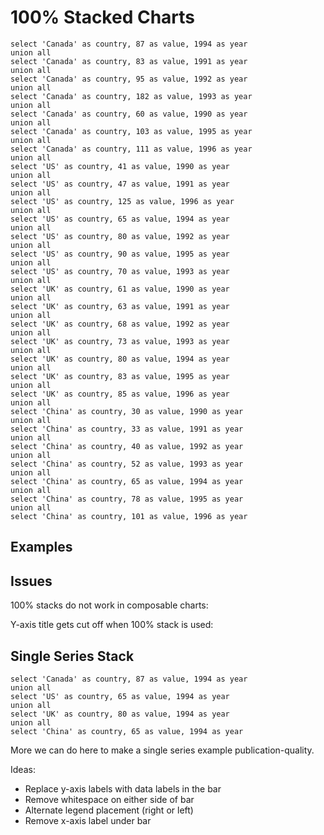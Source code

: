 # 100% Stacked Charts

```simpler_bar_unordered
select 'Canada' as country, 87 as value, 1994 as year
union all
select 'Canada' as country, 83 as value, 1991 as year
union all
select 'Canada' as country, 95 as value, 1992 as year
union all
select 'Canada' as country, 182 as value, 1993 as year
union all
select 'Canada' as country, 60 as value, 1990 as year
union all
select 'Canada' as country, 103 as value, 1995 as year
union all
select 'Canada' as country, 111 as value, 1996 as year
union all
select 'US' as country, 41 as value, 1990 as year
union all
select 'US' as country, 47 as value, 1991 as year
union all
select 'US' as country, 125 as value, 1996 as year
union all
select 'US' as country, 65 as value, 1994 as year
union all
select 'US' as country, 80 as value, 1992 as year
union all
select 'US' as country, 90 as value, 1995 as year
union all
select 'US' as country, 70 as value, 1993 as year
union all
select 'UK' as country, 61 as value, 1990 as year
union all
select 'UK' as country, 63 as value, 1991 as year
union all
select 'UK' as country, 68 as value, 1992 as year
union all
select 'UK' as country, 73 as value, 1993 as year
union all
select 'UK' as country, 80 as value, 1994 as year
union all
select 'UK' as country, 83 as value, 1995 as year
union all
select 'UK' as country, 85 as value, 1996 as year
union all
select 'China' as country, 30 as value, 1990 as year
union all
select 'China' as country, 33 as value, 1991 as year
union all
select 'China' as country, 40 as value, 1992 as year
union all
select 'China' as country, 52 as value, 1993 as year
union all
select 'China' as country, 65 as value, 1994 as year
union all
select 'China' as country, 78 as value, 1995 as year
union all
select 'China' as country, 101 as value, 1996 as year
```

## Examples

<BarChart xType=category data={data.simpler_bar_unordered} x=year y=value series=country type=stacked100/>

<BarChart swapXY=true xType=category data={data.simpler_bar_unordered} x=year y=value series=country type=stacked100 yAxisTitle=true/>


<AreaChart data={data.simpler_bar_unordered} x=year y=value series=country type=stacked100/>

## Issues
100% stacks do not work in composable charts:

<Chart data={simpler_bar_unordered} x=year y=value series=country >
    <Bar type=stacked100/>
</Chart>

Y-axis title gets cut off when 100% stack is used:
<BarChart xType=category data={data.simpler_bar_unordered} x=year y=value series=country type=stacked100 yAxisTitle=true/>


## Single Series Stack

```simpler_bar_oneyear
select 'Canada' as country, 87 as value, 1994 as year
union all
select 'US' as country, 65 as value, 1994 as year
union all
select 'UK' as country, 80 as value, 1994 as year
union all
select 'China' as country, 65 as value, 1994 as year

```

More we can do here to make a single series example publication-quality.

Ideas:
- Replace y-axis labels with data labels in the bar
- Remove whitespace on either side of bar
- Alternate legend placement (right or left)
- Remove x-axis label under bar

<BarChart 
    data={simpler_bar_oneyear} 
    x=year 
    y=value 
    series=country
    type=stacked100
    xAxisLabels=false
    yGridlines=false
/>